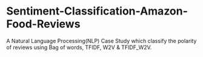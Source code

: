 # Sentiment-Classification-Amazon-Food-Reviews
A Natural Language Processing(NLP) Case Study which classify the polarity of reviews using Bag of words, TFIDF, W2V &amp; TFIDF_W2V. 
